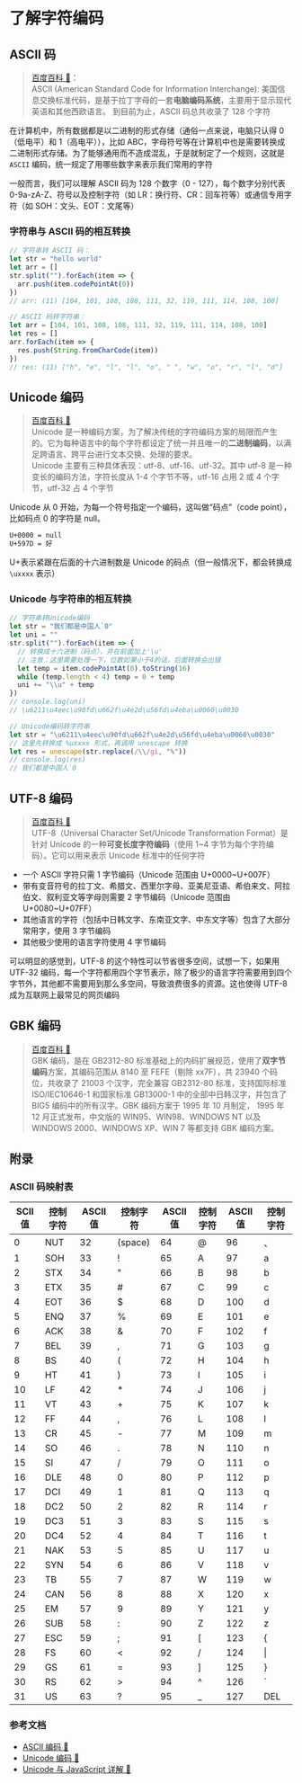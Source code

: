 # 了解字符编码

## ASCII 码

> [百度百科 🚀](https://baike.baidu.com/item/ASCII/309296)：  
> ASCII (American Standard Code for Information Interchange): 美国信息交换标准代码，是基于拉丁字母的一套**电脑编码系统**，主要用于显示现代英语和其他西欧语言。
> 到目前为止，ASCII 码总共收录了 128 个字符

<!-- ASCII 码使用八位二进制数组合来表示 128 个数字，首位为 0（在标准 ASCII 码中用于奇偶校验），其余七位用于表示 128 个字符。但 **为什么用二进制数组合** 表示 ASCII 码呢？ -->

在计算机中，所有数据都是以二进制的形式存储（通俗一点来说，电脑只认得 0（低电平）和 1（高电平）），比如 ABC，字母符号等在计算机中也是需要转换成二进制形式存储。为了能够通用而不造成混乱，于是就制定了一个规则，这就是 `ASCII` 编码，统一规定了用哪些数字来表示我们常用的字符

一般而言，我们可以理解 ASCII 码为 128 个数字（0 - 127），每个数字分别代表 0-9a-zA-Z、符号以及控制字符（如 LR：换行符、CR：回车符等）或通信专用字符（如 SOH：文头、EOT：文尾等）

### 字符串与 ASCII 码的相互转换

```javascript
// 字符串转 ASCII 码：
let str = "hello world"
let arr = []
str.split("").forEach(item => {
  arr.push(item.codePointAt(0))
})
// arr: (11) [104, 101, 108, 108, 111, 32, 119, 111, 114, 108, 100]

// ASCII 码转字符串：
let arr = [104, 101, 108, 108, 111, 32, 119, 111, 114, 108, 100]
let res = []
arr.forEach(item => {
  res.push(String.fromCharCode(item))
})
// res: (11) ["h", "e", "l", "l", "o", " ", "w", "o", "r", "l", "d"]
```

## Unicode 编码

> [百度百科 🚀](https://baike.baidu.com/item/Unicode%E7%A0%81/7704811?fr=aladdin)  
> Unicode 是一种编码方案，为了解决传统的字符编码方案的局限而产生的。它为每种语言中的每个字符都设定了统一并且唯一的**二进制编码**，以满足跨语言、跨平台进行文本交换、处理的要求。  
> Unicode 主要有三种具体表现：utf-8、utf-16、utf-32。其中 utf-8 是一种变长的编码方法，字符长度从 1-4 个字节不等，utf-16 占用 2 或 4 个字节，utf-32 占 4 个字节

Unicode 从 0 开始，为每一个符号指定一个编码，这叫做“码点”（code point），比如码点 0 的字符是 null。

```markdown
U+0000 = null
U+597D = 好
```

U+表示紧跟在后面的十六进制数是 Unicode 的码点（但一般情况下，都会转换成 `\uxxxx` 表示）

### Unicode 与字符串的相互转换

```javascript
// 字符串转Unicode编码
let str = "我们都是中国人`0"
let uni = ""
str.split("").forEach(item => {
  // 转换成十六进制（码点），并在前面加上'\u'
  // 注意：这里需要处理一下，位数如果小于4的话，后面转换会出错
  let temp = item.codePointAt(0).toString(16)
  while (temp.length < 4) temp = 0 + temp
  uni += "\\u" + temp
})
// console.log(uni)
// \u6211\u4eec\u90fd\u662f\u4e2d\u56fd\u4eba\u0060\u0030

// Unicode编码转字符串
let str = "\u6211\u4eec\u90fd\u662f\u4e2d\u56fd\u4eba\u0060\u0030"
// 这里先转换成 %uxxxx 形式，再调用 unescape 转换
let res = unescape(str.replace(/\\/gi, "%"))
// console.log(res)
// 我们都是中国人`0
```

## UTF-8 编码

> [百度百科 🚀](https://baike.baidu.com/item/UTF-8/481798?fr=aladdin)  
> UTF-8（Universal Character Set/Unicode Transformation Format）是针对 Unicode 的一种**可变长度字符编码**（使用 1~4 字节为每个字符编码）。它可以用来表示 Unicode 标准中的任何字符

- 一个 ASCII 字符只需 1 字节编码（Unicode 范围由 U+0000~U+007F）
- 带有变音符号的拉丁文、希腊文、西里尔字母、亚美尼亚语、希伯来文、阿拉伯文、叙利亚文等字母则需要 2 字节编码（Unicode 范围由 U+0080~U+07FF）
- 其他语言的字符（包括中日韩文字、东南亚文字、中东文字等）包含了大部分常用字，使用 3 字节编码
- 其他极少使用的语言字符使用 4 字节编码

可以明显的感觉到，UTF-8 的这个特性可以节省很多空间，试想一下，如果用 UTF-32 编码，每一个字符都用四个字节表示，除了极少的语言字符需要用到四个字节外，其他都不需要用到那么多空间，导致浪费很多的资源。这也使得 UTF-8 成为互联网上最常见的网页编码

## GBK 编码

> [百度百科 🚀](https://baike.baidu.com/item/GBK%E5%AD%97%E5%BA%93/3910360?fr=aladdin)  
> GBK 编码，是在 GB2312-80 标准基础上的内码扩展规范，使用了**双字节编码**方案，其编码范围从 8140 至 FEFE（剔除 xx7F），共 23940 个码位，共收录了 21003 个汉字，完全兼容 GB2312-80 标准，支持国际标准 ISO/IEC10646-1 和国家标准 GB13000-1 中的全部中日韩汉字，并包含了 BIG5 编码中的所有汉字。GBK 编码方案于 1995 年 10 月制定， 1995 年 12 月正式发布，中文版的 WIN95、WIN98、WINDOWS NT 以及 WINDOWS 2000、WINDOWS XP、WIN 7 等都支持 GBK 编码方案。

## 附录

### ASCII 码映射表

| SCII 值 | 控制字符 | ASCII 值 | 控制字符 | ASCII 值 | 控制字符 | ASCII 值 | 控制字符 |
| ------- | -------- | -------- | -------- | -------- | -------- | -------- | -------- |
| 0       | NUT      | 32       | (space)  | 64       | @        | 96       | 、       |
| 1       | SOH      | 33       | !        | 65       | A        | 97       | a        |
| 2       | STX      | 34       | "        | 66       | B        | 98       | b        |
| 3       | ETX      | 35       | #        | 67       | C        | 99       | c        |
| 4       | EOT      | 36       | \$       | 68       | D        | 100      | d        |
| 5       | ENQ      | 37       | %        | 69       | E        | 101      | e        |
| 6       | ACK      | 38       | &        | 70       | F        | 102      | f        |
| 7       | BEL      | 39       | ,        | 71       | G        | 103      | g        |
| 8       | BS       | 40       | (        | 72       | H        | 104      | h        |
| 9       | HT       | 41       | )        | 73       | I        | 105      | i        |
| 10      | LF       | 42       | \*       | 74       | J        | 106      | j        |
| 11      | VT       | 43       | +        | 75       | K        | 107      | k        |
| 12      | FF       | 44       | ,        | 76       | L        | 108      | l        |
| 13      | CR       | 45       | -        | 77       | M        | 109      | m        |
| 14      | SO       | 46       | .        | 78       | N        | 110      | n        |
| 15      | SI       | 47       | /        | 79       | O        | 111      | o        |
| 16      | DLE      | 48       | 0        | 80       | P        | 112      | p        |
| 17      | DCI      | 49       | 1        | 81       | Q        | 113      | q        |
| 18      | DC2      | 50       | 2        | 82       | R        | 114      | r        |
| 19      | DC3      | 51       | 3        | 83       | S        | 115      | s        |
| 20      | DC4      | 52       | 4        | 84       | T        | 116      | t        |
| 21      | NAK      | 53       | 5        | 85       | U        | 117      | u        |
| 22      | SYN      | 54       | 6        | 86       | V        | 118      | v        |
| 23      | TB       | 55       | 7        | 87       | W        | 119      | w        |
| 24      | CAN      | 56       | 8        | 88       | X        | 120      | x        |
| 25      | EM       | 57       | 9        | 89       | Y        | 121      | y        |
| 26      | SUB      | 58       | :        | 90       | Z        | 122      | z        |
| 27      | ESC      | 59       | ;        | 91       | [        | 123      | {        |
| 28      | FS       | 60       | <        | 92       | /        | 124      | \|       |
| 29      | GS       | 61       | =        | 93       | ]        | 125      | }        |
| 30      | RS       | 62       | >        | 94       | ^        | 126      | `        |
| 31      | US       | 63       | ?        | 95       | \_       | 127      | DEL      |

### 参考文档

- [ASCII 编码 🚀](https://baike.baidu.com/item/ASCII/309296)
- [Unicode 编码 🚀](https://baike.baidu.com/item/Unicode%E7%A0%81/7704811?fr=aladdin)
- [Unicode 与 JavaScript 详解 🚀](http://www.ruanyifeng.com/blog/2014/12/unicode.html)

